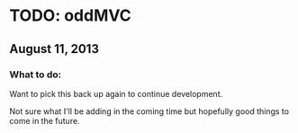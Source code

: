 TODO: oddMVC
==========

August 11, 2013
----------

### What to do:

Want to pick this back up again to continue development.

Not sure what I'll be adding in the coming time but hopefully good things to come in the future.
